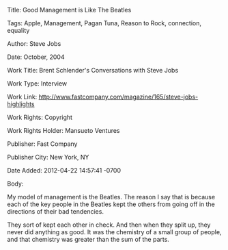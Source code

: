 Title:  Good Management is Like The Beatles

Tags:   Apple, Management, Pagan Tuna, Reason to Rock, connection, equality

Author: Steve Jobs

Date:   October, 2004

Work Title: Brent Schlender's Conversations with Steve Jobs

Work Type: Interview

Work Link: http://www.fastcompany.com/magazine/165/steve-jobs-highlights

Work Rights: Copyright

Work Rights Holder: Mansueto Ventures

Publisher: Fast Company

Publisher City: New York, NY

Date Added: 2012-04-22 14:57:41 -0700

Body: 

My model of management is the Beatles. The reason I say that is because each of the key people in the Beatles kept the others from going off in the directions of their bad tendencies. 

They sort of kept each other in check. And then when they split up, they never did anything as good. It was the chemistry of a small group of people, and that chemistry was greater than the sum of the parts.
